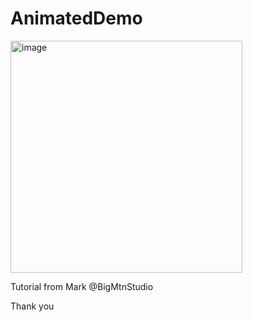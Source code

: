 # AnimatedDemo

<img width="371" alt="image" src="https://github.com/chanoktrue/AnimatedDemo/assets/3993516/6cdb1c59-ab87-446d-a685-9c6385e0e017">

Tutorial from Mark @BigMtnStudio

Thank you
